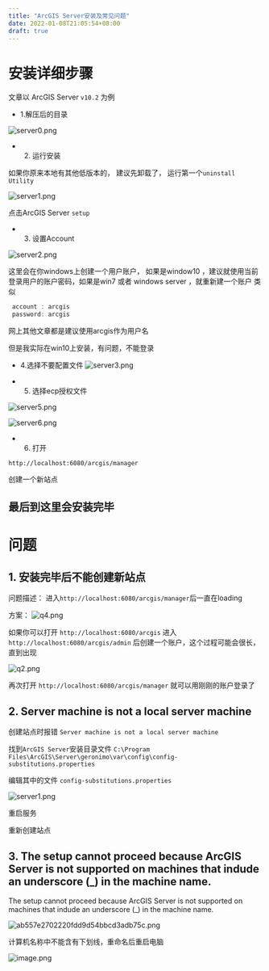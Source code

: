 ```yaml
---
title: "ArcGIS Server安装及常见问题"
date: 2022-01-08T21:05:54+08:00
draft: true
---
```


# 安装详细步骤

文章以 ArcGIS Server `v10.2` 为例

- 1.解压后的目录

![server0.png](https://p1-juejin.byteimg.com/tos-cn-i-k3u1fbpfcp/aa0671f75bc84698b0f93f437f16638e~tplv-k3u1fbpfcp-watermark.image?)

- 2. 运行安装

如果你原来本地有其他低版本的， 建议先卸载了， 运行第一个`uninstall Utility`


![server1.png](https://p6-juejin.byteimg.com/tos-cn-i-k3u1fbpfcp/195bd22000af4cca98810832a8a70ad8~tplv-k3u1fbpfcp-watermark.image?)

点击ArcGIS Server  `setup`

- 3. 设置Account 

![server2.png](https://p1-juejin.byteimg.com/tos-cn-i-k3u1fbpfcp/f3cb79fa1e9b46f6828c5b6458139cbe~tplv-k3u1fbpfcp-watermark.image?)

这里会在你windows上创建一个用户账户， 如果是window10 ，建议就使用当前登录用户的账户密码，如果是win7 或者 windows server ，就重新建一个账户 类似

```c
 account : arcgis
 password: arcgis
```
网上其他文章都是建议使用arcgis作为用户名

但是我实际在win10上安装，有问题，不能登录


- 4.选择不要配置文件
![server3.png](https://p1-juejin.byteimg.com/tos-cn-i-k3u1fbpfcp/c58f1b3fe163474aaaaf76de3379329b~tplv-k3u1fbpfcp-watermark.image?)

- 5. 选择ecp授权文件

![server5.png](https://p1-juejin.byteimg.com/tos-cn-i-k3u1fbpfcp/a10d4ae4dfbe4678bbe9e8ac2622a15f~tplv-k3u1fbpfcp-watermark.image?)

![server6.png](https://p3-juejin.byteimg.com/tos-cn-i-k3u1fbpfcp/9496673509104014982cd7186d473ccf~tplv-k3u1fbpfcp-watermark.image?)

- 6. 打开

`http://localhost:6080/arcgis/manager`

创建一个新站点

## 最后到这里会安装完毕

# 问题

## 1. 安装完毕后不能创建新站点

问题描述： 进入`http://localhost:6080/arcgis/manager`后一直在loading

方案： 
![q4.png](https://p9-juejin.byteimg.com/tos-cn-i-k3u1fbpfcp/ce1ddb1a36644d0cb611df78942bc9ba~tplv-k3u1fbpfcp-watermark.image?)

如果你可以打开 `http://localhost:6080/arcgis`
进入 `http://localhost:6080/arcgis/admin` 后创建一个账户，这个过程可能会很长，直到出现


![q2.png](https://p9-juejin.byteimg.com/tos-cn-i-k3u1fbpfcp/f9ed22fe261e47bda14b9fc73045dacd~tplv-k3u1fbpfcp-watermark.image?)

再次打开 `http://localhost:6080/arcgis/manager` 就可以用刚刚的账户登录了

## 2. Server machine is not a local server machine

创建站点时报错 `Server machine is not a local server machine`

找到`ArcGIS Server`安装目录文件 `C:\Program Files\ArcGIS\Server\geronimo\var\config\config-substitutions.properties`

编辑其中的文件 `config-substitutions.properties`


![server1.png](https://p3-juejin.byteimg.com/tos-cn-i-k3u1fbpfcp/7c14e4aeea3342f3b1a6ed46e510212e~tplv-k3u1fbpfcp-watermark.image?)

重启服务

重新创建站点

## 3. The setup cannot proceed because ArcGIS Server is not supported on machines that indude an underscore (_) in the machine name.


The setup cannot proceed because ArcGIS Server is not supported on machines that indude an underscore (_) in the machine name.

![ab557e2702220fdd9d54bbcd3adb75c.png](https://p1-juejin.byteimg.com/tos-cn-i-k3u1fbpfcp/3013ebb6faee47fe8c662d9e2921db52~tplv-k3u1fbpfcp-watermark.image?)

计算机名称中不能含有下划线，重命名后重启电脑


![image.png](https://p1-juejin.byteimg.com/tos-cn-i-k3u1fbpfcp/e19244f4076b47228b6cffcf74a35de5~tplv-k3u1fbpfcp-watermark.image?)




